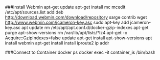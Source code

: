 ###Install Webmin
apt-get update
apt-get install mc
mcedit /etc/apt/sources.list
add deb http://download.webmin.com/download/repository sarge contrib
wget http://www.webmin.com/jcameron-key.asc
sudo apt-key add jcameron-key.asc
apt update 
rm /etc/apt/apt.conf.d/docker-gzip-indexes
apt-get purge apt-show-versions
rm /var/lib/apt/lists/*lz4
apt-get -o Acquire::GzipIndexes=false update
apt-get install apt-show-versions
apt install webmin
apt-get install install iproute2
ip addr 


###Connect to Container
docker ps
docker exec -it  container_is /bin/bash